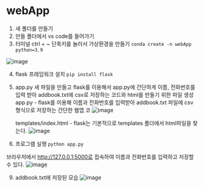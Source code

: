 # webApp

1. 새 폴더를 만들기
2. 만들 폴더에서 vs code를 들어가기
3. 터미널 ctrl + ~ 단축키를 눌러서 가상환경을 만들기
 ``` conda create -n webApp python=3.9 ```
  
![image](https://github.com/user-attachments/assets/c7de9852-e33d-40e7-af30-ffe0771d9d5a)

4. flask 프레임워크 설치
  ``` pip install flask ```

6. app.py 새 파일을 만들고 flask를 이용해서 app.py에 간단하게 이름, 전화번호를 입력 받아 addbook.txt에 csv로 저장하는 코드와 html를 만들기 위한 파일 생성
   app.py - flask를 이용해 이름과 전화번호를 입력받아 addbook.txt 파일에 csv 형식으로 저장하는 간단한 웹앱 코
![image](https://github.com/user-attachments/assets/2bbd310d-11c7-4841-b358-bb1e6a569b67)

   templates/index.html - flask는 기본적으로 templates 폴더에서 html파일을 찾는다.
![image](https://github.com/user-attachments/assets/8858cd43-5c88-412a-a065-76cb6b2badfa)

7. 프로그램 실행
   ``` python app.py ```
   
브라우저에서 http://127.0.0.1:5000로 접속하여 이름과 전화번호를 입력하고 저장할 수 있다.
![image](https://github.com/user-attachments/assets/4db9cb19-4962-43b2-8c4d-68d8dedaf5f1)

9. addbook.txt에 저장된 모습
![image](https://github.com/user-attachments/assets/0f792852-a86e-41ba-adcc-39e19cf3b847)
